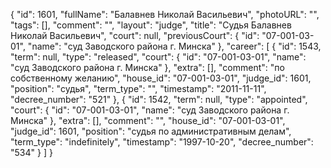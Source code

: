 {
    "id": 1601,
    "fullName": "Балавнев Николай Васильевич",
    "photoURL": "",
    "tags": [],
    "comment": "",
    "layout": "judge",
    "title": "Судья Балавнев Николай Васильевич",
    "court": null,
    "previousCourt": {
        "id": "07-001-03-01",
        "name": "суд Заводского района г. Минска"
    },
    "career": [
        {
            "id": 1543,
            "term": null,
            "type": "released",
            "court": {
                "id": "07-001-03-01",
                "name": "суд Заводского района г. Минска"
            },
            "extra": [],
            "comment": "по собственному желанию",
            "house_id": "07-001-03-01",
            "judge_id": 1601,
            "position": "судья",
            "term_type": "",
            "timestamp": "2011-11-11",
            "decree_number": "521"
        },
        {
            "id": 1542,
            "term": null,
            "type": "appointed",
            "court": {
                "id": "07-001-03-01",
                "name": "суд Заводского района г. Минска"
            },
            "extra": [],
            "comment": "",
            "house_id": "07-001-03-01",
            "judge_id": 1601,
            "position": "судья по административным делам",
            "term_type": "indefinitely",
            "timestamp": "1997-10-20",
            "decree_number": "534"
        }
    ]
}